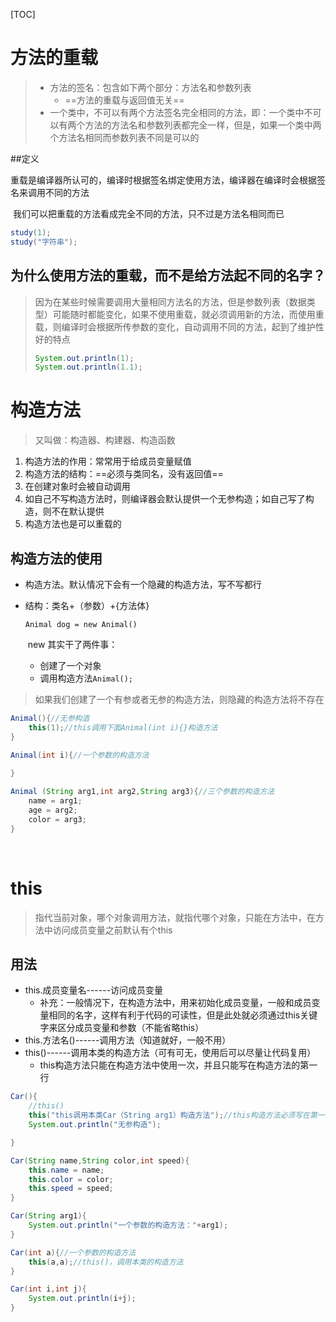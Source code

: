 [TOC]

# 方法的重载

> - 方法的签名：包含如下两个部分：方法名和参数列表
>   - ==方法的重载与返回值无关==
> - 一个类中，不可以有两个方法签名完全相同的方法，即：一个类中不可以有两个方法的方法名和参数列表都完全一样，但是，如果一个类中两个方法名相同而参数列表不同是可以的



##定义

​	重载是编译器所认可的，编译时根据签名绑定使用方法，编译器在编译时会根据签名来调用不同的方法

​	我们可以把重载的方法看成完全不同的方法，只不过是方法名相同而已

```java
study(1);
study("字符串");
```



## 为什么使用方法的重载，而不是给方法起不同的名字？

> 因为在某些时候需要调用大量相同方法名的方法，但是参数列表（数据类型）可能随时都能变化，如果不使用重载，就必须调用新的方法，而使用重载，则编译时会根据所传参数的变化，自动调用不同的方法，起到了维护性好的特点
>
> ```java
> System.out.println(1);
> System.out.println(1.1);
> ```



# 构造方法

> 又叫做：构造器、构建器、构造函数

1. 构造方法的作用：常常用于给成员变量赋值
2. 构造方法的结构：==必须与类同名，没有返回值==
3. 在创建对象时会被自动调用
4. 如自己不写构造方法时，则编译器会默认提供一个无参构造；如自己写了构造，则不在默认提供
5. 构造方法也是可以重载的



## 构造方法的使用

- 构造方法。默认情况下会有一个隐藏的构造方法，写不写都行

- 结构：类名+（参数）+{方法体}

  `Animal dog = new Animal()`

  ​		new 其实干了两件事：

  - 创建了一个对象
  - 调用构造方法`Animal();`

> 如果我们创建了一个有参或者无参的构造方法，则隐藏的构造方法将不存在

```java
Animal(){//无参构造
	this(1);//this调用下面Animal(int i){}构造方法
}

Animal(int i){//一个参数的构造方法
	
}

Animal (String arg1,int arg2,String arg3){//三个参数的构造方法
	name = arg1;
	age = arg2;
	color = arg3;
}
```

​	

# this

> 指代当前对象，哪个对象调用方法，就指代哪个对象，只能在方法中，在方法中访问成员变量之前默认有个this



## 用法

- this.成员变量名------访问成员变量
  - 补充：一般情况下，在构造方法中，用来初始化成员变量，一般和成员变量相同的名字，这样有利于代码的可读性，但是此处就必须通过this关键字来区分成员变量和参数（不能省略this）
- this.方法名()------调用方法（知道就好，一般不用）
- this()------调用本类的构造方法（可有可无，使用后可以尽量让代码复用）
  - this构造方法只能在构造方法中使用一次，并且只能写在构造方法的第一行

```java
Car(){
	//this()
	this("this调用本类Car（String arg1）构造方法");//this构造方法必须写在第一位   
	System.out.println("无参构造");

}

Car(String name,String color,int speed){
	this.name = name;
	this.color = color;
	this.speed = speed;
}

Car(String arg1){
    System.out.println("一个参数的构造方法："+arg1);
}

Car(int a){//一个参数的构造方法
	this(a,a);//this()，调用本类的构造方法
}

Car(int i,int j){
	System.out.println(i+j);
}
```

